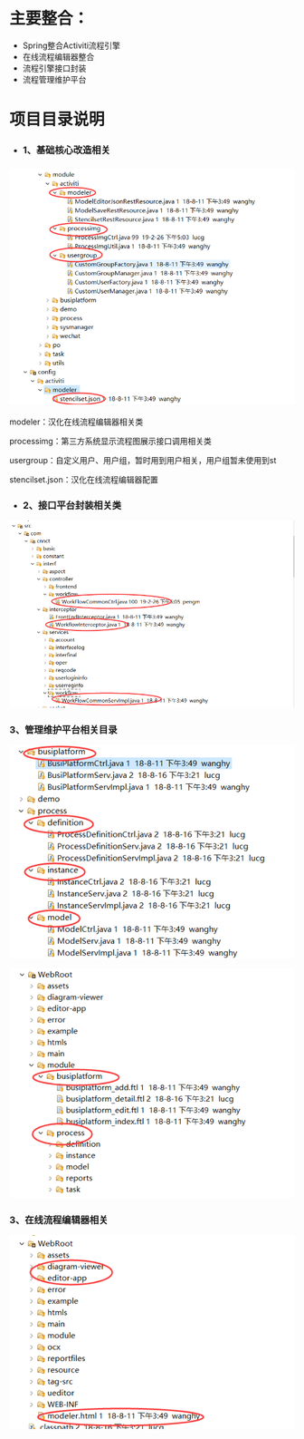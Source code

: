 # 主要整合：

* Spring整合Activiti流程引擎
* 在线流程编辑器整合
* 流程引擎接口封装
* 流程管理维护平台

# 项目目录说明

* ### 1、基础核心改造相关

### ![](/assets/activiti_dir_07.png)

modeler：汉化在线流程编辑器相关类

processimg：第三方系统显示流程图展示接口调用相关类

usergroup：自定义用户、用户组，暂时用到用户相关，用户组暂未使用到st

stencilset.json：汉化在线流程编辑器配置

* ### 2、接口平台封装相关类

![](/assets/activiti_dir_01.png)

### 3、管理维护平台相关目录

![](/assets/activiti_dir_02.png)

![](/assets/activiti_dir_03.png)

### 3、在线流程编辑器相关

![](/assets/activiti_dir_08.png)

